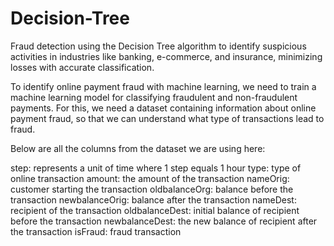 # Decision-Tree
Fraud detection using the Decision Tree algorithm to identify suspicious activities in industries like banking, e-commerce, and insurance, minimizing losses with accurate classification.


To identify online payment fraud with machine learning, we need to train a machine learning model for classifying fraudulent and non-fraudulent payments. For this, we need a dataset containing information about online payment fraud, so that we can understand what type of transactions lead to fraud.


Below are all the columns from the dataset we are using here:

 step: represents a unit of time where 1 step equals 1 hour
 type: type of online transaction
 amount: the amount of the transaction
 nameOrig: customer starting the transaction
 oldbalanceOrg: balance before the transaction
 newbalanceOrig: balance after the transaction
 nameDest: recipient of the transaction
 oldbalanceDest: initial balance of recipient before the transaction
 newbalanceDest: the new balance of recipient after the transaction
 isFraud: fraud transaction
